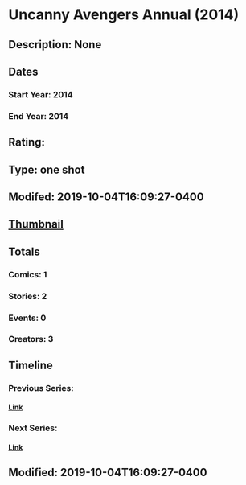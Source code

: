 # Uncanny Avengers Annual (2014)
## Description: None
## Dates
### Start Year: 2014
### End Year: 2014
## Rating: 
## Type: one shot
## Modifed: 2019-10-04T16:09:27-0400
## [Thumbnail](http://i.annihil.us/u/prod/marvel/i/mg/2/40/542eed92ebdca.jpg)
## Totals
### Comics: 1
### Stories: 2
### Events: 0
### Creators: 3
## Timeline
### Previous Series: 
#### [Link]()
### Next Series: 
#### [Link]()
## Modified: 2019-10-04T16:09:27-0400